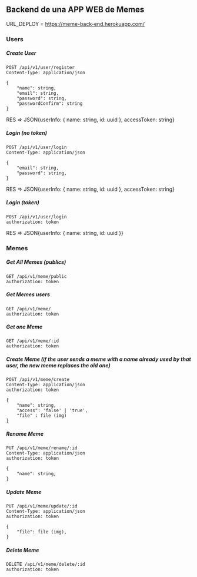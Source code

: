## Backend de una APP WEB de Memes

URL_DEPLOY = https://meme-back-end.herokuapp.com/

### Users

##### Create User

```
POST /api/v1/user/register
Content-Type: application/json

{
    "name": string,
    "email": string,
    "password": string,
    "passwordConfirm": string
}
```

RES => JSON{userInfo: { name: string, id: uuid }, accessToken: string}

##### Login (no token)

```
POST /api/v1/user/login
Content-Type: application/json

{
    "email": string,
    "password": string,
}
```

RES => JSON{userInfo: { name: string, id: uuid }, accessToken: string}

##### Login (token)

```
POST /api/v1/user/login
authorization: token
```

RES => JSON{userInfo: { name: string, id: uuid }}

### Memes

##### Get All Memes (publics)

```
GET /api/v1/meme/public
authorization: token

```

##### Get Memes users

```
GET /api/v1/meme/
authorization: token

```

##### Get one Meme

```
GET /api/v1/meme/:id
authorization: token

```

##### Create Meme (if the user sends a meme with a name already used by that user, the new meme replaces the old one)

```
POST /api/v1/meme/create
Content-Type: application/json
authorization: token

{
    "name": string,
    "access": 'false' | 'true',
    "file" : file (img)
}
```

##### Rename Meme

```
PUT /api/v1/meme/rename/:id
Content-Type: application/json
authorization: token

{
    "name": string,
}
```

##### Update Meme

```
PUT /api/v1/meme/update/:id
Content-Type: application/json
authorization: token

{
    "file": file (img),
}
```

##### Delete Meme

```
DELETE /api/v1/meme/delete/:id
authorization: token

```
